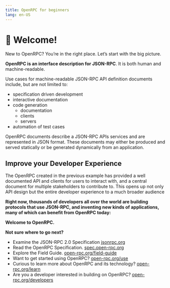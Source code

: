 ```yaml
---
title: OpenRPC for beginners
lang: en-US
---
```


# 👋 Welcome!

New to OpenRPC? You’re in the right place. Let’s start with the big picture.

**OpenRPC is an interface description for JSON-RPC**. It is both human and machine-readable.

Use cases for machine-readable JSON-RPC API definition documents include, but are not limited to:

- specification driven development
- interactive documentation
- code generation
  - documentation
  - clients
  - servers
- automation of test cases

OpenRPC documents describe a JSON-RPC APIs services and are represented in JSON format. These documents may either be produced and served statically or be generated dynamically from an application.

## Improve your Developer Experience

The OpenRPC created in the previous example has provided a well documented API and clients for users to interact with, and a central document for multiple stakeholders to contribute to. This opens up not only API design but the entire developer experience to a much broader audience

**Right now, thousands of developers all over the world are building protocols that use JSON-RPC, and inventing new kinds of applications, many of which can benefit from OpenRPC today:**

**Welcome to OpenRPC.**

**Not sure where to go next?**

- Examine the JSON-RPC 2.0 Specification [jsonrpc.org](https://www.jsonrpc.org/specification)
- Read the OpenRPC Specification. [spec.open-rpc.org](http://spec.open-rpc.org#introduction)
- Explore the Field Guide. [open-rpc.org/field-guide](/field-guide/)
- Want to get started using OpenRPC? [open-rpc.org/use](/use/)
- Curious to learn more about OpenRPC and its technology? [open-rpc.org/learn](/learn/)
- Are you a developer interested in building on OpenRPC? [open-rpc.org/developers](/developers/)



